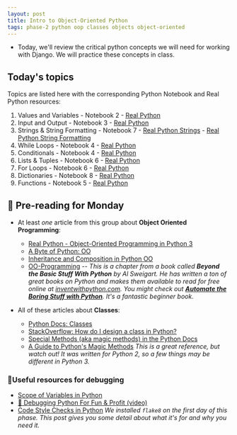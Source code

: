 ```yaml
---
layout: post
title: Intro to Object-Oriented Python
tags: phase-2 python oop classes objects object-oriented
---
```


- Today, we'll review the critical python concepts we will need for working with Django. We will practice these concepts in class.
  
## Today's topics
Topics are listed here with the corresponding Python Notebook and Real Python resources:
  1. Values and Variables
    - Notebook 2
    - [Real Python](https://realpython.com/python-variables/)
  2. Input and Output
    - Notebook 3
    - [Real Python](https://realpython.com/python-input-output/)
  3. Strings & String Formatting
    - Notebook 7
    - [Real Python Strings](https://realpython.com/python-strings/)
    - [Real Python String Formatting](https://realpython.com/python-string-formatting/)
  4. While Loops
    - Notebook 4
    - [Real Python](https://realpython.com/python-while-loop/)
  5. Conditionals
    - Notebook 4
    - [Real Python](https://realpython.com/python-conditional-statements/)
  6. Lists & Tuples
    - Notebook 6
    - [Real Python](https://realpython.com/python-lists-tuples/)
  7. For Loops 
    - Notebook 6
    - [Real Python](https://realpython.com/python-for-loop/)
  8. Dictionaries
    - Notebook 8
    - [Real Python](https://realpython.com/python-dicts/)
  9. Functions
    - Notebook 5
    - [Real Python](https://realpython.com/defining-your-own-python-function/)


## 📖 Pre-reading for Monday
- At least *one* article from this group about **Object Oriented Programming**:
  - [Real Python - Object-Oriented Programming in Python 3](https://realpython.com/python3-object-oriented-programming/)
  - [A Byte of Python: OO](https://python.swaroopch.com/oop.html)
  - [Inheritance and Composition in Python OO](https://realpython.com/inheritance-composition-python/)
  - [OO-Programming](https://inventwithpython.com/beyond/chapter15.html) -- _This is a chapter from a book called **Beyond the Basic Stuff With Python** by Al Sweigart. He has written a ton of great books on Python and makes them available to read for free online at [inventwithpython.com](https://inventwithpython.com/). You might check out [**Automate the Boring Stuff with Python**](https://automatetheboringstuff.com/). It's a fantastic beginner book._

- All of these articles about **Classes**:
  - [Python Docs: Classes](https://docs.python.org/3/tutorial/classes.html)
  - [StackOverflow: How do I design a class in Python?](https://stackoverflow.com/questions/4203163/how-do-i-design-a-class-in-python/4203836#4203836)
  - [Special Methods (aka magic methods) in the Python Docs](https://docs.python.org/3/reference/datamodel.html#special-method-names)
  - [A Guide to Python's Magic Methods](https://rszalski.github.io/magicmethods/) _This is a great reference, but watch out! It was written for Python 2, so a few things may be different in Python 3._


### 🐞Useful resources for debugging
- [Scope of Variables in Python](https://www.datacamp.com/community/tutorials/scope-of-variables-python)
- [🐛 Debugging Python For Fun & Profit (video)](https://www.youtube.com/watch?v=rMCZgYfEJJI)
- [Code Style Checks in Python](https://julien.danjou.info/code-style-checks-in-python/) _We installed `flake8` on the first day of this phase. This post gives you some detail about what it's for and why you need it._



